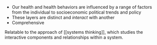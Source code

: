 - Our health and health behaviors are influenced by a range of factors from the individual to socioeconomic political trends and policy
- These layers are distinct and *interact* with another
- Comprehensive

Relatable to the approach of [[systems thinking]], which studies the interactive components and relationships within a system.